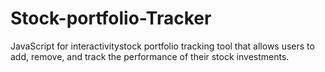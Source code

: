 # Stock-portfolio-Tracker
JavaScript for interactivitystock portfolio tracking tool that allows users to add, remove, and track the performance of their stock investments. 
